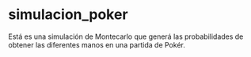 # simulacion_poker
Está es una simulación de Montecarlo que generá las probabilidades de obtener las diferentes manos en una partida de Pokér.
